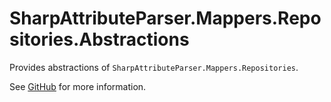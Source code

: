 # SharpAttributeParser.Mappers.Repositories.Abstractions

Provides abstractions of `SharpAttributeParser.Mappers.Repositories`.

See [GitHub](https://github.com/ErikWe/sharp-attribute-parser) for more information.